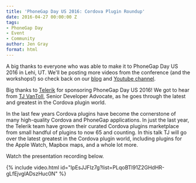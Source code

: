 ```yaml
---
title: 'PhoneGap Day US 2016: Cordova Plugin Roundup'
date: 2016-04-27 00:00:00 Z
tags:
- PhoneGap Day
- Event
- Community
author: Jen Gray
format: html
---
```


A big thanks to everyone who was able to make it to PhoneGap Day US 2016 in Lehi, UT. We'll be posting more videos from the conference (and the workshops!) so check back on our [blog](http://phonegap.com/blog/tag/phonegap-day/) and [Youtube channel](https://www.youtube.com/user/PhoneGap).

Big thanks to [Telerik](http://www.telerik.com/) for sponsoring PhoneGap Day US 2016! We got to hear from [TJ VanToll](https://twitter.com/tjvantoll), Senior Developer Advocate, as he goes through the latest and greatest in the Cordova plugin world.

In the last few years Cordova plugins have become the cornerstone of many high-quality Cordova and PhoneGap applications. In just the last year, the Telerik team have grown their curated Cordova plugins marketplace from small handful of plugins to now 65 and counting. In this talk TJ will go over the latest greatest in the Cordova plugin world, including plugins for the Apple Watch, Mapbox maps, and a whole lot more.

Watch the presentation recording below.

{% include video.html id="IpEsJJFIz7g?list=PLqoBTl91Z2GHdHR-gLfEjvglADszHuc0N" %}
